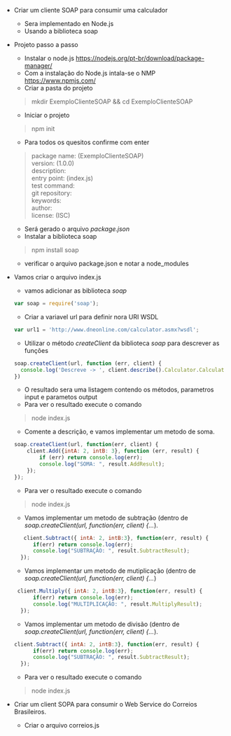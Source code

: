 * Criar um cliente SOAP para consumir uma calculador 
  * Sera implementado en Node.js
  * Usando a biblioteca soap 


* Projeto passo a passo
  * Instalar o node.js https://nodejs.org/pt-br/download/package-manager/
  * Com a instalação do Node.js intala-se o NMP https://www.npmjs.com/
  * Criar a pasta do projeto 
  >mkdir ExemploClienteSOAP && cd ExemploClienteSOAP
  * Iniciar o projeto 
  >npm init <br>
  * Para todos os quesitos confirme com enter
  >  package name: (ExemploClienteSOAP) <br>
    version: (1.0.0) <br>
    description:<br>
    entry point: (index.js)<br>
    test command: <br>
    git repository: <br>
    keywords: <br>
    author: <br>
    license: (ISC) <br>
  * Será gerado o arquivo _package.json_
  * Instalar a biblioteca soap
  > npm install soap
  * verificar o arquivo package.json e notar a node_modules


* Vamos criar o arquivo index.js 
  * vamos adicionar as biblioteca _soap_
  ```javascript
  var soap = require('soap');
  ```
  * Criar a variavel url para definir nora URI WSDL
  ```javascript
  var url1 = 'http://www.dneonline.com/calculator.asmx?wsdl';
  ```
  * Utilizar o método _createClient_ da biblioteca _soap_ para descrever as funções
  ```javascript
  soap.createClient(url, function (err, client) {
    console.log('Descreve -> ', client.describe().Calculator.CalculatorSoap) 
  })
  ```
  
  * O resultado sera uma listagem contendo os métodos, parametros input e parametos output
  * Para ver o resultado execute o comando
  > node index.js
  
  * Comente a descrição, e vamos implementar um metodo de soma.
  ```javascript
  soap.createClient(url, function(err, client) {
      client.Add({intA: 2, intB: 3}, function (err, result) {
          if (err) return console.log(err);
          console.log("SOMA: ", result.AddResult);
      });
  });
  ``` 
  * Para ver o resultado execute o comando
  > node index.js

  * Vamos implementar um metodo de subtração (dentro de _soap.createClient(url, function(err, client) {..._).
  ```javascript
     client.Subtract({ intA: 2, intB:3}, function(err, result) {
        if(err) return console.log(err);
        console.log("SUBTRAÇÃO: ", result.SubtractResult);
    });
  ```
  * Vamos implementar um metodo de mutiplicação  (dentro de _soap.createClient(url, function(err, client) {..._)
  ```javascript
   client.Multiply({ intA: 2, intB:3}, function(err, result) {
        if(err) return console.log(err);
        console.log("MULTIPLICAÇÃO: ", result.MultiplyResult);
    });
  ```
  * Vamos implementar um metodo de divisão (dentro de _soap.createClient(url, function(err, client) {..._).
  ```javascript
  client.Subtract({ intA: 2, intB:3}, function(err, result) {
        if(err) return console.log(err);
        console.log("SUBTRAÇÃO: ", result.SubtractResult);
    });
  ```
  * Para ver o resultado execute o comando
  > node index.js


* Criar um client SOPA para consumir o Web Service do Correios Brasileiros.
  * Criar o arquivo correios.js
